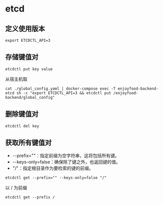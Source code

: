 # etcd

## 定义使用版本

```shell
export ETCDCTL_API=3
```

## 存储键值对

```shell
etcdctl put key value 
```

从宿主机取

```shell
cat ./global_config.yaml | docker-compose exec -T enjoyfood-backend-etcd sh -c "export ETCDCTL_API=3 && etcdctl put /enjoyfood-backend/global_config"
```

## 删除键值对

```shell
etcdctl del key
```

## 获取所有键值对

* --prefix=""：指定前缀为空字符串，这将包括所有键。
* --keys-only=false：确保除了键之外，也返回键的值。
* "/"：指定根目录作为要检索的键的前缀。

```shell
etcdctl get --prefix="" --keys-only=false "/"

```

以 / 为前缀

```shell
etcdctl get --prefix /
```
